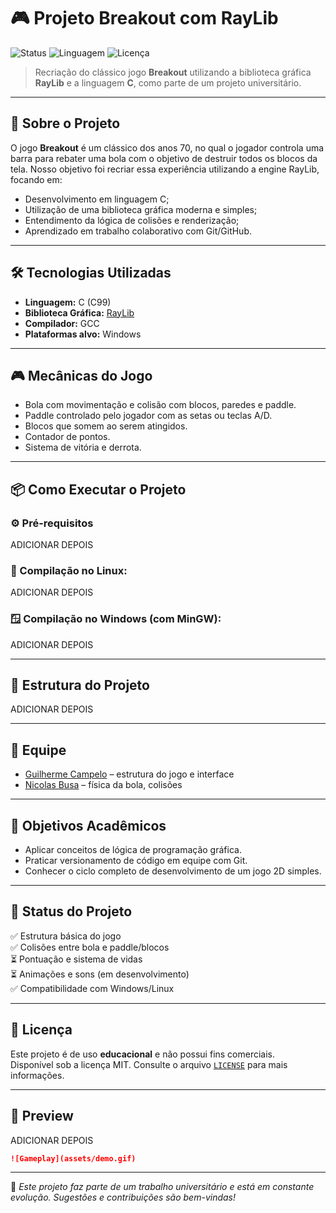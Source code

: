 # 🎮 Projeto Breakout com RayLib

![Status](https://img.shields.io/badge/status-em%20desenvolvimento-yellow)
![Linguagem](https://img.shields.io/badge/C-RayLib-blue)
![Licença](https://img.shields.io/badge/licença-MIT-green)

> Recriação do clássico jogo **Breakout** utilizando a biblioteca gráfica **RayLib** e a linguagem **C**, como parte de um projeto universitário.

---

## 🧠 Sobre o Projeto

O jogo **Breakout** é um clássico dos anos 70, no qual o jogador controla uma barra para rebater uma bola com o objetivo de destruir todos os blocos da tela. Nosso objetivo foi recriar essa experiência utilizando a engine RayLib, focando em:

- Desenvolvimento em linguagem C;
- Utilização de uma biblioteca gráfica moderna e simples;
- Entendimento da lógica de colisões e renderização;
- Aprendizado em trabalho colaborativo com Git/GitHub.

---

## 🛠️ Tecnologias Utilizadas

- **Linguagem:** C (C99)
- **Biblioteca Gráfica:** [RayLib](https://www.raylib.com/)
- **Compilador:** GCC
- **Plataformas alvo:** Windows

---

## 🎮 Mecânicas do Jogo

- Bola com movimentação e colisão com blocos, paredes e paddle.
- Paddle controlado pelo jogador com as setas ou teclas A/D.
- Blocos que somem ao serem atingidos.
- Contador de pontos.
- Sistema de vitória e derrota.

---

## 📦 Como Executar o Projeto

### ⚙️ Pré-requisitos

ADICIONAR DEPOIS

### 🐧 Compilação no Linux:

ADICIONAR DEPOIS

### 🪟 Compilação no Windows (com MinGW):

ADICIONAR DEPOIS

---

## 📁 Estrutura do Projeto

ADICIONAR DEPOIS

---

## 👥 Equipe

- [Guilherme Campelo](https://www.linkedin.com/in/guilherme-campelo/) – estrutura do jogo e interface  
- [Nicolas Busa]() – física da bola, colisões  

---

## 🎯 Objetivos Acadêmicos

- Aplicar conceitos de lógica de programação gráfica.
- Praticar versionamento de código em equipe com Git.
- Conhecer o ciclo completo de desenvolvimento de um jogo 2D simples.

---

## 📌 Status do Projeto

✅ Estrutura básica do jogo  
✅ Colisões entre bola e paddle/blocos  
⏳ Pontuação e sistema de vidas  
⏳ Animações e sons (em desenvolvimento)  
✅ Compatibilidade com Windows/Linux  

---

## 📃 Licença

Este projeto é de uso **educacional** e não possui fins comerciais.  
Disponível sob a licença MIT. Consulte o arquivo [`LICENSE`](LICENSE) para mais informações.

---

## 📸 Preview

ADICIONAR DEPOIS

```markdown
![Gameplay](assets/demo.gif)
```

---

🧾 *Este projeto faz parte de um trabalho universitário e está em constante evolução. Sugestões e contribuições são bem-vindas!*
